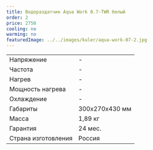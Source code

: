 ```yaml
---
title: Водораздатчик Aqua Work 0.7-TWR белый
order: 2
price: 2750
cooling: no
warming: no
featuredImage: ../../images/kuler/aqua-work-07-2.jpg
---
```


<table>
<tr><td>Напряжение</td><td>-</td></tr>
<tr><td>Частота</td><td>-</td></tr>
<tr><td>Нагрев</td><td>-</td></tr>
<tr><td>Мощность нагрева</td><td>-</td></tr>
<tr><td>Охлаждение</td><td>-</td></tr>
<tr><td>Габариты</td><td>300x270x430 мм</td></tr>
<tr><td>Масса</td><td>1,89 кг</td></tr>
<tr><td>Гарантия</td><td>24 мес.</td></tr>
<tr><td>Страна изготовления</td><td>Россия</td></tr>
</table>
